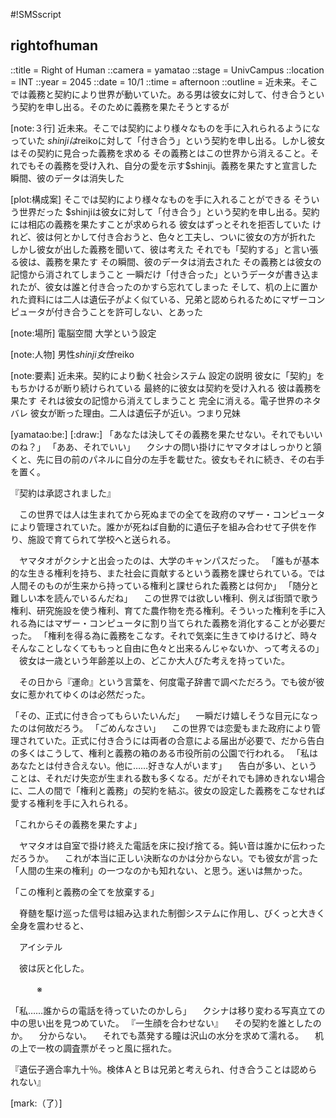 #!SMSscript

## rightofhuman

::title = Right of Human
::camera = yamatao
::stage = UnivCampus
::location = INT
::year = 2045
::date = 10/1
::time = afternoon
::outline = 近未来。そこでは義務と契約により世界が動いていた。ある男は彼女に対して、付き合うという契約を申し出る。そのために義務を果たそうとするが

[note:３行]
近未来。そこでは契約により様々なものを手に入れられるようになっていた
$shinjiは$reikoに対して「付き合う」という契約を申し出る。しかし彼女はその契約に見合った義務を求める
その義務とはこの世界から消えること。それでもその義務を受け入れ、自分の愛を示す$shinji。義務を果たすと宣言した瞬間、彼のデータは消失した

[plot:構成案]
そこでは契約により様々なものを手に入れることができる
そういう世界だった
$shinjiは彼女に対して「付き合う」という契約を申し出る。契約には相応の義務を果たすことが求められる
彼女はずっとそれを拒否していた
けれど、彼は何とかして付き合おうと、色々と工夫し、ついに彼女の方が折れた
しかし彼女が出した義務を聞いて、彼は考えた
それでも「契約する」と言い張る彼は、義務を果たす
その瞬間、彼のデータは消去された
その義務とは彼女の記憶から消されてしまうこと
一瞬だけ「付き合った」というデータが書き込まれたが、彼女は誰と付き合ったのかすら忘れてしまった
そして、机の上に置かれた資料には二人は遺伝子がよく似ている、兄弟と認められるためにマザーコンピュータが付き合うことを許可しない、とあった

[note:場所]
電脳空間
大学という設定

[note:人物]
男性$shinji
女性$reiko

[note:要素]
近未来。契約により動く社会システム
設定の説明
彼女に「契約」をもちかけるが断り続けられている
最終的に彼女は契約を受け入れる
彼は義務を果たす
それは彼女の記憶から消えてしまうこと
完全に消える。電子世界のネタバレ
彼女が断った理由。二人は遺伝子が近い。つまり兄妹

[yamatao:be:]
[:draw:]
「あなたは決してその義務を果たせない。それでもいいのね？」
「ああ、それでいい」
　クシナの問い掛けにヤマタオはしっかりと頷くと、先に目の前のパネルに自分の左手を載せた。彼女もそれに続き、その右手を置く。

『契約は承認されました』

　この世界では人は生まれてから死ぬまでの全てを政府のマザー・コンピュータにより管理されていた。誰かが死ねば自動的に遺伝子を組み合わせて子供を作り、施設で育てられて学校へと送られる。

　ヤマタオがクシナと出会ったのは、大学のキャンパスだった。
「誰もが基本的な生きる権利を持ち、また社会に貢献するという義務を課せられている。では人間そのものが生来から持っている権利と課せられた義務とは何か」
「随分と難しい本を読んでいるんだね」
　この世界では欲しい権利、例えば街頭で歌う権利、研究施設を使う権利、育てた農作物を売る権利。そういった権利を手に入れる為にはマザー・コンピュータに割り当てられた義務を消化することが必要だった。
「権利を得る為に義務をこなす。それで気楽に生きてゆけるけど、時々そんなことしなくてももっと自由に色々と出来るんじゃないか、って考えるの」
　彼女は一歳という年齢差以上の、どこか大人びた考えを持っていた。

　その日から『運命』という言葉を、何度電子辞書で調べただろう。でも彼が彼女に惹かれてゆくのは必然だった。

「その、正式に付き合ってもらいたいんだ」
　一瞬だけ嬉しそうな目元になったのは何故だろう。
「ごめんなさい」
　この世界では恋愛もまた政府により管理されていた。正式に付き合うには両者の合意による届出が必要で、だから告白の多くはこうして、権利と義務の箱のある市役所前の公園で行われる。
「私はあなたとは付き合えない。他に……好きな人がいます」
　告白が多い、ということは、それだけ失恋が生まれる数も多くなる。だがそれでも諦めきれない場合に、二人の間で「権利と義務」の契約を結ぶ。彼女の設定した義務をこなせれば愛する権利を手に入れられる。

「これからその義務を果たすよ」

　ヤマタオは自室で掛け終えた電話を床に投げ捨てる。鈍い音は誰かに伝わっただろうか。
　これが本当に正しい決断なのかは分からない。でも彼女が言った「人間の生来の権利」の一つなのかも知れない、と思う。迷いは無かった。

「この権利と義務の全てを放棄する」

　脊髄を駆け巡った信号は組み込まれた制御システムに作用し、びくっと大きく全身を震わせると、

　アイシテル

　彼は灰と化した。


　　　※


「私……誰からの電話を待っていたのかしら」
　クシナは移り変わる写真立ての中の思い出を見つめていた。
『一生顔を合わせない』
　その契約を誰としたのか。
　分からない。
　それでも蒸発する瞳は沢山の水分を求めて濡れる。
　机の上で一枚の調査票がそっと風に揺れた。

『遺伝子適合率九十％。検体ＡとＢは兄弟と考えられ、付き合うことは認められない』

[mark:（了）]
